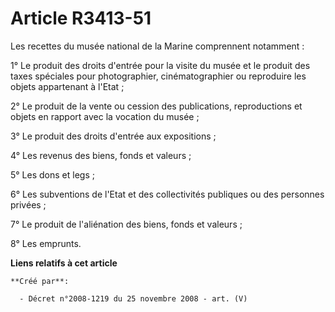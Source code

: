 # Article R3413-51

Les recettes du musée national de la Marine comprennent notamment :

1° Le produit des droits d'entrée pour la visite du musée et le produit des taxes spéciales pour photographier,
cinématographier ou reproduire les objets appartenant à l'Etat ;

2° Le produit de la vente ou cession des publications, reproductions et objets en rapport avec la vocation du musée ;

3° Le produit des droits d'entrée aux expositions ;

4° Les revenus des biens, fonds et valeurs ;

5° Les dons et legs ;

6° Les subventions de l'Etat et des collectivités publiques ou des personnes privées ;

7° Le produit de l'aliénation des biens, fonds et valeurs ;

8° Les emprunts.

**Liens relatifs à cet article**

	**Créé par**:

	  - Décret n°2008-1219 du 25 novembre 2008 - art. (V)
